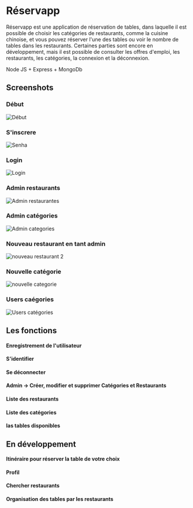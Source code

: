 # Réservapp
Réservapp est une application de réservation de tables, dans laquelle il est possible de choisir les catégories de restaurants, comme la cuisine chinoise, et vous pouvez réserver l'une des tables ou voir le nombre de tables dans les restaurants. Certaines parties sont encore en développement, mais il est possible de consulter les offres d'emploi, les restaurants, les catégories, la connexion et la déconnexion.

Node JS + Express + MongoDb


## Screenshots

### Début
![Début](https://user-images.githubusercontent.com/52551934/93119522-4ddccf80-f698-11ea-99d5-c054b2f63a86.PNG)
 
### S'inscrere
![Senha](https://user-images.githubusercontent.com/52551934/93120465-c4c69800-f699-11ea-9b0d-72a7ae81fb30.jpg)

### Login
![Login](https://user-images.githubusercontent.com/52551934/93148551-7b427100-f6ca-11ea-95dd-afe67f0d1639.jpg)

### Admin restaurants
![Admin restaurantes](https://user-images.githubusercontent.com/52551934/93236990-e2f1ce00-f755-11ea-898e-a3b5f99e9c02.jpg)

### Admin catégories
![Admin categories](https://user-images.githubusercontent.com/52551934/93236916-c81f5980-f755-11ea-8942-1eae77fa7324.jpg)

### Nouveau restaurant en tant admin
![nouveau restaurant 2](https://user-images.githubusercontent.com/52551934/93148893-687c6c00-f6cb-11ea-96a7-cef999f010b7.jpg)

### Nouvelle catégorie
![nouvelle categorie](https://user-images.githubusercontent.com/52551934/93148991-9d88be80-f6cb-11ea-8bd8-e9b7680dfe34.jpg)

### Users caégories
![Users catégories](https://user-images.githubusercontent.com/52551934/93812217-ad525680-fc27-11ea-90ff-018d53d1cd00.jpg)

## Les fonctions
#### Enregistrement de l'utilisateur
#### S'identifier
#### Se déconnecter
#### Admin -> Créer, modifier et supprimer Catégories et Restaurants
#### Liste des restaurants
#### Liste des catégories
#### las tables disponibles

## En développement
#### Itinéraire pour réserver la table de votre choix
#### Profil
#### Chercher restaurants
#### Organisation des tables par les restaurants
